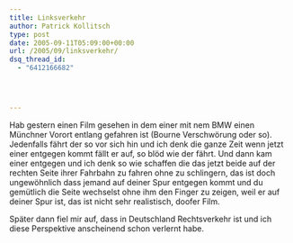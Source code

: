 ```yaml
---
title: Linksverkehr
author: Patrick Kollitsch
type: post
date: 2005-09-11T05:09:00+00:00
url: /2005/09/linksverkehr/
dsq_thread_id:
  - "6412166682"




---
```

Hab gestern einen Film gesehen in dem einer mit nem BMW einen Münchner Vorort entlang gefahren ist (Bourne Verschwörung oder so). Jedenfalls fährt der so vor sich hin und ich denk die ganze Zeit wenn jetzt einer entgegen kommt fällt er auf, so blöd wie der fährt. Und dann kam einer entgegen und ich denk so wie schaffen die das jetzt beide auf der rechten Seite ihrer Fahrbahn zu fahren ohne zu schlingern, das ist doch ungewöhnlich dass jemand auf deiner Spur entgegen kommt und du gemütlich die Seite wechselst ohne ihm den Finger zu zeigen, weil er auf deiner Spur ist, das ist nicht sehr realistisch, doofer Film.

Später dann fiel mir auf, dass in Deutschland Rechtsverkehr ist und ich diese Perspektive anscheinend schon verlernt habe.
